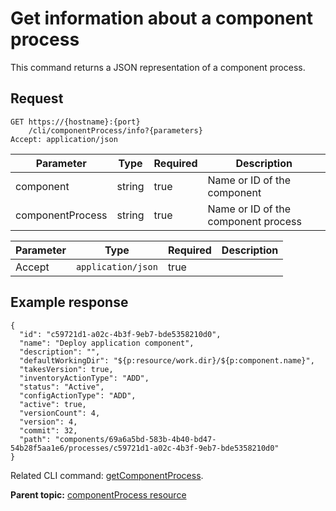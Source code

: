 # Get information about a component process

This command returns a JSON representation of a component process.

## Request

```
GET https://{hostname}:{port}
    /cli/componentProcess/info?{parameters}
Accept: application/json

```

|Parameter|Type|Required|Description|
|---------|----|--------|-----------|
|component|string|true|Name or ID of the component|
|componentProcess|string|true|Name or ID of the component process|

|Parameter|Type|Required|Description|
|---------|----|--------|-----------|
|Accept|`application/json`|true| |

## Example response

```
{
  "id": "c59721d1-a02c-4b3f-9eb7-bde5358210d0",
  "name": "Deploy application component",
  "description": "",
  "defaultWorkingDir": "${p:resource/work.dir}/${p:component.name}",
  "takesVersion": true,
  "inventoryActionType": "ADD",
  "status": "Active",
  "configActionType": "ADD",
  "active": true,
  "versionCount": 4,
  "version": 4,
  "commit": 32,
  "path": "components/69a6a5bd-583b-4b40-bd47-54b28f5aa1e6/processes/c59721d1-a02c-4b3f-9eb7-bde5358210d0"
}
```

Related CLI command: [getComponentProcess](udclient_getcomponentprocess.md).

**Parent topic:** [componentProcess resource](../../com.udeploy.api.doc/topics/rest_cli_componentprocess.md)


